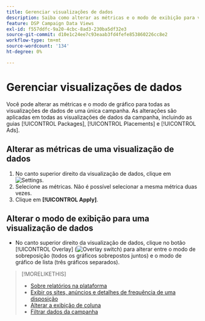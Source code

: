 ```yaml
---
title: Gerenciar visualizações de dados
description: Saiba como alterar as métricas e o modo de exibição para visualizações de dados.
feature: DSP Campaign Data Views
exl-id: f557ddfc-9a20-4cbc-8ad3-230ba5df32e3
source-git-commit: d10e1c24ee7c93eaab3fd4fefe853860226cc8e2
workflow-type: tm+mt
source-wordcount: '134'
ht-degree: 0%

---
```


# Gerenciar visualizações de dados

Você pode alterar as métricas e o modo de gráfico para todas as visualizações de dados de uma única campanha. As alterações são aplicadas em todas as visualizações de dados da campanha, incluindo as guias [!UICONTROL Packages], [!UICONTROL Placements] e [!UICONTROL Ads].

## Alterar as métricas de uma visualização de dados

1. No canto superior direito da visualização de dados, clique em ![Settings](/help/dsp/assets/settings-chart.png).
1. Selecione as métricas.
Não é possível selecionar a mesma métrica duas vezes.
1. Clique em **[!UICONTROL Apply]**.

## Alterar o modo de exibição para uma visualização de dados

* No canto superior direito da visualização de dados, clique no botão [!UICONTROL Overlay] (![Overlay switch](/help/dsp/assets/overlay.png)) para alterar entre o modo de sobreposição (todos os gráficos sobrepostos juntos) e o modo de gráfico de lista (três gráficos separados).

>[!MORELIKETHIS]
>
>* [Sobre relatórios na plataforma](campaign-reports-about.md)
>* [Exibir os sites, anúncios e detalhes de frequência de uma disposição](placement-details-view.md)
>* [Alterar a exibição de coluna](column-view-change.md)
>* [Filtrar dados da campanha](campaign-data-filter.md)


